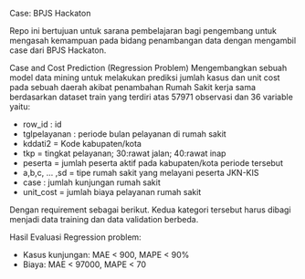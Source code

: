 Case: BPJS Hackaton

Repo ini bertujuan untuk sarana pembelajaran bagi pengembang untuk mengasah kemampuan pada bidang penambangan data dengan mengambil case dari BPJS Hackaton.

Case and Cost Prediction (Regression Problem)
Mengembangkan sebuah model data mining untuk melakukan prediksi jumlah kasus dan unit cost pada sebuah daerah akibat penambahan Rumah Sakit kerja sama berdasarkan dataset train yang terdiri atas 57971 observasi
dan 36 variable yaitu:
- row_id : id
- tglpelayanan : periode bulan pelayanan di rumah sakit
- kddati2 = Kode kabupaten/kota
- tkp = tingkat pelayanan; 30:rawat jalan; 40:rawat inap
- peserta = jumlah peserta aktif pada kabupaten/kota periode tersebut
- a,b,c, ... ,sd = tipe rumah sakit yang melayani peserta JKN-KIS
- case : jumlah kunjungan rumah sakit
- unit_cost = jumlah biaya pelayanan rumah sakit

Dengan requirement sebagai berikut.
Kedua kategori tersebut harus dibagi menjadi data training dan data validation berbeda.

Hasil Evaluasi Regression problem:
- Kasus kunjungan: MAE < 900, MAPE < 90%
- Biaya: MAE < 97000, MAPE < 70
